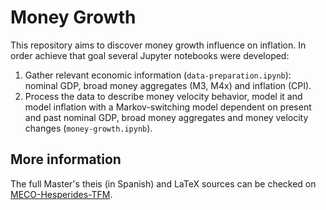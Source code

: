 # Money Growth

This repository aims to discover money growth influence on inflation. In order achieve that goal several Jupyter notebooks were developed:

1. Gather relevant economic information (`data-preparation.ipynb`): nominal GDP, broad money aggregates (M3, M4x) and inflation (CPI).
2. Process the data to describe money velocity behavior, model it and model inflation with a Markov-switching model dependent on present and past nominal GDP, broad money aggregates and money velocity changes (`money-growth.ipynb`).

## More information

The full Master's theis (in Spanish) and LaTeX sources can be checked on [MECO-Hesperides-TFM](https://github.com/MiguelPuntoEs/MECO-Hesperides-TFM).
